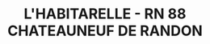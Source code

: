 ---
title: L'HABITARELLE - RN 88 CHATEAUNEUF DE RANDON
url: /lhabitarelle-rn-88-chateauneuf-de-randon/
latitude: 44.632
longitude: 3.676
---